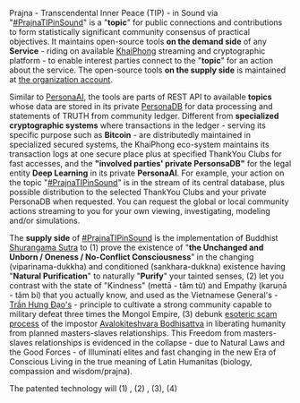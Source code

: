 Prajna - Transcendental Inner Peace (TIP) - in Sound via "<a href="https://blog.khaiphong.io/2017/12/nature-of-things.html#Section_2.1" target="_blank">#PrajnaTIPinSound</a>" is a "<b>topic</b>" for public connections and contributions to form statistically significant community consensus of practical objectives. It maintains open-source tools <b>on the demand side</b> of any <b>Service</b> - riding on available <a href="https://github.com/khaiphong/" target="_blank">KhaiPhong</a> streaming and cryptographic platform - to enable interest parties connect to the "<b>topic</b>" for an action about the service. The open-source tools <b>on the supply side</b> is maintained at <a href="https://github.com/prajnakhaiphong/prajnatipinsound" target="_blank">the organization account</a>.

Similar to <a href="https://github.com/khaiphong/personaai" target="_blank">PersonaAI</a>, the tools are parts of REST API to available <b>topics</b> whose data are stored in its private <a href="https://github.com/khaiphong/personadb" target="_blank">PersonaDB</a> for data processing and statements of TRUTH from community ledger. Different from <b>specialized cryptographic systems</b> where transactions in the ledger - serving its specific purpose such as <b>Bitcoin</b> - are distributedly maintained in specialized secured systems, the KhaiPhong eco-system maintains its transaction logs at one secure place plus at specified ThankYou Clubs for fast accesses, and the <b>"involved parties' private PersonsaDB"</b> for the legal entity <b>Deep Learning</b> in its private <b>PersonaAI</b>. For example, your action on the topic "<a href="https://blog.khaiphong.io/2017/12/nature-of-things.html#Section_2.1" target="_blank">#PrajnaTIPinSound</a>" is in the stream of its central database, plus possible distribution to the selected ThankYou Clubs and your private PersonaDB when requested. You can request the global or local community actions streaming to you for your own viewing, investigating, modeling and/or simulations.

The <b>supply side</b> of <a href="https://github.com/prajnakhaiphong/prajnatipinsound" target="_blank">#PrajnaTIPinSound</a> is the implementation of Buddhist <a href="https://blog.khaiphong.io/2017/12/references.html#D33" target="_blank">Shurangama Sutra</a> to (1) prove the existence of "<b>the Unchanged and Unborn / Oneness / No-Conflict Consciousness</b>" in the changing (viparinama-dukkha) and conditioned (sankhara-dukkna) existence having "<b>Natural Purification</b>" to naturally "<b>Purify</b>" your tainted senses, (2) let you contrast with the state of "Kindness" (mettā - tâm từ) and Empathy (karuṇā - tâm bi) that you actually know, and used as the Vietnamese General's - <a href="https://blog.khaiphong.io/2017/12/references.html#R7.4" target="_blank">Trần Hưng Đạo's</a> - principle to cultivate a strong community capable to military defeat three times the Mongol Empire, (3) debunk <a href="https://blog.khaiphong.io/2017/12/references.html#D19" target="_blank">esoteric scam process</a> of the impostor <a href="https://blog.khaiphong.io/2017/12/glossary.html#AvalokiteshvaraBodhisattva" target="_blank">Avalokiteshvara Bodhisattva</a> in liberating humanity from planned masters-slaves relationships. This Freedom from masters-slaves relationships is evidenced in the collapse - due to Natural Laws and the Good Forces - of Illuminati elites and fast changing in the new Era of Conscious Living in the true meaning of Latin Humanitas (biology, compassion and wisdom/prajna).

The patented technology will (1) , (2) , (3), (4)

